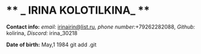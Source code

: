 # ** _ IRINA KOLOTILKINA_ **

**Contact info:** _email:_ irinairin@list.ru, _phone number:_+79262282088, _Github:_ kolirina, _Discord:_ irina_30218

**Date of birth:** May,1 1984
git add .git
